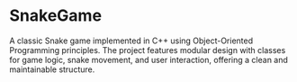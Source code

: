 # SnakeGame
A classic Snake game implemented in C++ using Object-Oriented Programming principles. The project features modular design with classes for game logic, snake movement, and user interaction, offering a clean and maintainable structure.
